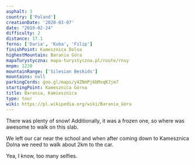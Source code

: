 ```yaml
---
asphalt: 3
country: ['Poland']
creationDate: '2020-03-07'
date: "2019-02-24"
difficulty: 2
distance: 17.1
ferns: ['Daria', 'Kuba', 'Filip']
finishPoint: Kamesznica Dolna
highestMountain: Barania Góra
mapaTurystyczna: mapa-turystyczna.pl/route/rnsy
mnpm: 1220
mountainRange: ['Silesian Beskids']
mountains: null
parkingCords: goo.gl/maps/y4ZNmPj6bMxqKJjm7
startingPoint: Kamesznica Górna
title: Barania, Kamiesznica
type: tour
wiki: https://pl.wikipedia.org/wiki/Barania_Góra
---
```


There was plenty of snow! Additionally, it was a frozen one, so where was awesome to walk on this slab.

We left our car near the school and when after coming down to Kamesznica Dolna we need to walk about 2km to the car.

Yea, I know, too many selfies.
